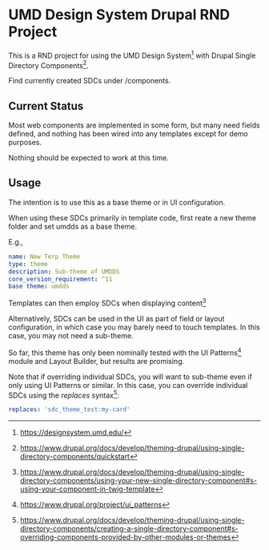 # UMD Design System Drupal RND Project

This is a RND project for using the UMD Design System[^1] with
Drupal Single Directory Components[^2].

Find currently created SDCs under /components.

[^1]: <https://designsystem.umd.edu/>

[^2]: <https://www.drupal.org/docs/develop/theming-drupal/using-single-directory-components/quickstart>

## Current Status

Most web components are implemented in some form, but many need fields defined,
and nothing has been wired into any templates except for demo purposes.

Nothing should be expected to work at this time.

## Usage

The intention is to use this as a base theme or in UI configuration.

When using these SDCs primarily in template code, first reate a new theme folder
and set umdds as a base theme.

E.g.,

```YAML
name: New Terp Theme
type: theme
description: Sub-theme of UMDDS
core_version_requirement: ^11
base theme: umdds
```

Templates can then employ SDCs when displaying content[^3]

Alternatively, SDCs can be used in the UI as part of field or layout
configuration, in which case you may barely need to touch templates.
In this case, you may not need a sub-theme.

So far, this theme has only been nominally tested with the UI Patterns[^4]
module and Layout Builder, but results are promising.

Note that if overriding individual SDCs, you will want to sub-theme even if only
using UI Patterns or similar. In this case, you can override individual SDCs
using the *replaces* syntax[^5]:

```YAML
replaces: 'sdc_theme_test:my-card'
```

[^3]: <https://www.drupal.org/docs/develop/theming-drupal/using-single-directory-components/using-your-new-single-directory-component#s-using-your-component-in-twig-template>

[^4]: <https://www.drupal.org/project/ui_patterns>

[^5]: <https://www.drupal.org/docs/develop/theming-drupal/using-single-directory-components/creating-a-single-directory-component#s-overriding-components-provided-by-other-modules-or-themes>